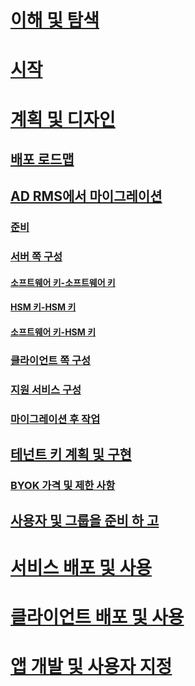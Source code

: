 # [이해 및 탐색](/information-protection/understand-explore/what-is-information-protection)
# [시작](/information-protection/get-started/requirements-azure-rms)
# [계획 및 디자인](deployment-roadmap.md)
## [배포 로드맵](deployment-roadmap.md)
## [AD RMS에서 마이그레이션](migrate-from-ad-rms-to-azure-rms.md)
### [준비](migrate-from-ad-rms-phase1.md)
### [서버 쪽 구성](migrate-from-ad-rms-phase2.md)
#### [소프트웨어 키-소프트웨어 키](migrate-softwarekey-to-softwarekey.md)
#### [HSM 키-HSM 키](migrate-hsmkey-to-hsmkey.md)
#### [소프트웨어 키-HSM 키](migrate-softwarekey-to-hsmkey.md)
### [클라이언트 쪽 구성](migrate-from-ad-rms-phase3.md)
### [지원 서비스 구성](migrate-from-ad-rms-phase4.md)
### [마이그레이션 후 작업](migrate-from-ad-rms-phase5.md)
## [테넌트 키 계획 및 구현](plan-implement-tenant-key.md)
### [BYOK 가격 및 제한 사항](byok-price-restrictions.md)
## [사용자 및 그룹을 준비 하 고](prepare.md)
# [서비스 배포 및 사용](/information-protection/deploy-use/activate-service)
# [클라이언트 배포 및 사용](/information-protection/rms-client/use-client)
# [앱 개발 및 사용자 지정](/information-protection/develop/developers-guide)
